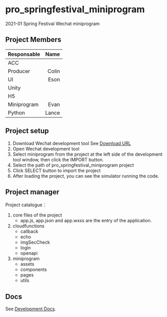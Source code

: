 # pro_springfestival_miniprogram
2021-01 Spring Festival Wechat miniprogram

## Project Members
| Responsable  |  Name  |
| :----------- | ------------:| 
| ACC          | 
| Producer	   | Colin
| UI		   | Eson
| Unity		   | 
| H5		   | 
| Miniprogram  | Evan 
| Python	   | Lance

## Project setup
1. Download Wechat development tool
See [Download URL](https://developers.weixin.qq.com/miniprogram/dev/devtools/download.html)
2. Open Wechat development tool
3. Select miniprogram from the project at the left side of the development tool window, then click the IMPORT button.
4. Select the path of pro_springfestival_miniprogram project
5. Click SELECT button to import the project
6. After loading the project, you can see the simulator running the code.

## Project manager
Project catalogue：
1. core files of the project
    * app.js, app.json and app.wxss are the entry of the application.
2. cloudfunctions
    * callback
    * echo
    * imgSecCheck
    * login
    * openapi
3. miniprogram
    * assets
    * components
    * pages
    * utils

## Docs
See [Development Docs](https://developers.weixin.qq.com/miniprogram/dev/framework/).